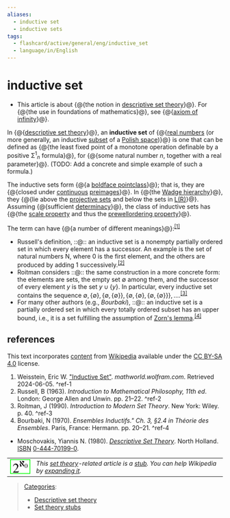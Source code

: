 ```yaml
---
aliases:
  - inductive set
  - inductive sets
tags:
  - flashcard/active/general/eng/inductive_set
  - language/in/English
---
```


# inductive set

- This article is about {@{the notion in [descriptive set theory](descriptive%20set%20theory.md)}@}. For {@{the use in foundations of mathematics}@}, see {@{[axiom of infinity](axiom%20of%20infinity.md)}@}. <!--SR:!2025-03-09,59,312!2025-03-15,64,312!2025-02-19,44,292-->

<!-- | ![](../../archives/Wikimedia%20Commons/Text%20document%20with%20red%20question%20mark.svg) | This article includes a list of [general references](https://en.wikipedia.org/wiki/Wikipedia:Citing%20sources#General%20references), but __it lacks sufficient corresponding [inline citations](https://en.wikipedia.org/wiki/Wikipedia:Citing%20sources#Inline%20citations)__. Please help to [improve](https://en.wikipedia.org/wiki/Wikipedia:WikiProject%20Reliability) this article by [introducing](https://en.wikipedia.org/wiki/Wikipedia:When%20to%20cite) more precise citations. _\(March 2011\)__ \([Learn how and when to remove this message](https://en.wikipedia.org/wiki/Help:Maintenance%20template%20removal)\)_ | -->

<!-- _Bourbaki also defines an inductive set to be a partially ordered set that satisfies the hypothesis of [Zorn's lemma](Zorn's%20lemma.md) when nonempty._ -->

In {@{[descriptive set theory](descriptive%20set%20theory.md)}@}, an __inductive set__ of {@{[real numbers](real%20number.md) \(or more generally, an inductive [subset](subset.md) of a [Polish space](Polish%20space.md)\)}@} is one that can be defined as {@{the least fixed point of a monotone operation definable by a positive Σ<sup>1</sup><sub>_n_</sub> formula}@}, for {@{some natural number _n_, together with a real parameter}@}. (TODO: Add a concrete and simple example of such a formula.) <!--SR:!2025-03-16,64,310!2025-03-09,59,312!2025-02-18,29,232!2025-03-07,37,295-->

The inductive sets form {@{a [boldface pointclass](pointclass.md#boldface%20pointclasses)}@}; that is, they are {@{closed under [continuous](continuous%20function.md) [preimages](image%20(mathematics).md#inverse%20image)}@}. In {@{the [Wadge hierarchy](Wadge%20hierarchy.md)}@}, they {@{lie above the [projective sets](projective%20hierarchy.md) and below the sets in [L\(R\)](L(R).md)}@}. Assuming {@{sufficient [determinacy](determinacy.md)}@}, the class of inductive sets has {@{the [scale property](scale%20(descriptive%20set%20theory).md) and thus the [prewellordering property](prewellordering.md)}@}. <!--SR:!2025-03-15,64,312!2025-03-01,49,292!2025-03-08,46,252!2025-02-24,26,212!2025-03-09,59,312!2025-03-09,59,312-->

The term can have {@{a number of different meanings}@}:<sup>[\[1\]](#^ref-1)</sup> <!--SR:!2025-02-18,43,292-->

- Russell's definition, ::@:: an inductive set is a nonempty partially ordered set in which every element has a successor. An example is the set of natural numbers N, where 0 is the first element, and the others are produced by adding 1 successively.<sup>[\[2\]](#^ref-2)</sup> <!--SR:!2025-04-15,74,272!2025-02-24,48,292-->
- Roitman considers ::@:: the same construction in a more concrete form: the elements are sets, the empty set $\emptyset$ among them, and the successor of every element $y$ is the set $y\cup \{y\}$. In particular, every inductive set contains the sequence $\emptyset ,\{\emptyset \},\{\emptyset ,\{\emptyset \}\},\{\emptyset ,\{\emptyset \},\{\emptyset ,\{\emptyset \}\}\},\dots$.<sup>[\[3\]](#^ref-3)</sup> <!--SR:!2025-04-16,81,272!2025-03-15,64,312-->
- For many other authors \(e.g., _Bourbaki_\), ::@:: an inductive set is a partially ordered set in which every totally ordered subset has an upper bound, i.e., it is a set fulfilling the assumption of [Zorn's lemma](Zorn's%20lemma.md).<sup>[\[4\]](#^ref-4)</sup> <!--SR:!2025-05-10,90,272!2025-03-17,53,252-->

## references

This text incorporates [content](https://en.wikipedia.org/wiki/inductive_set) from [Wikipedia](Wikipedia.md) available under the [CC BY-SA 4.0](https://creativecommons.org/licenses/by-sa/4.0/) license.

1. <a id="CITEREFWeisstein"></a> Weisstein, Eric W. ["Inductive Set"](https://mathworld.wolfram.com/InductiveSet.html). _mathworld.wolfram.com_. Retrieved 2024-06-05. <a id="^ref-1"></a>^ref-1
2. <a id="CITEREFRussell1963"></a> Russell, B \(1963\). _Introduction to Mathematical Philosophy, 11th ed_. London: George Allen and Unwin. pp. 21–22. <a id="^ref-2"></a>^ref-2
3. <a id="CITEREFRoitman1990"></a> Roitman, J \(1990\). _Introduction to Modern Set Theory_. New York: Wiley. p. 40. <a id="^ref-3"></a>^ref-3
4. <a id="CITEREFBourbaki1970"></a> Bourbaki, N \(1970\). _Ensembles Inductifs." Ch. 3, §2.4 in Théorie des Ensembles_. Paris, France: Hermann. pp. 20–21. <a id="^ref-4"></a>^ref-4

- <a id="CITEREFMoschovakis, Yiannis N.1980"></a> Moschovakis, Yiannis N. \(1980\). [_Descriptive Set Theory_](https://archive.org/details/descriptivesetth0000mosc). North Holland. [ISBN](ISBN.md) [0-444-70199-0](https://en.wikipedia.org/wiki/Special:BookSources/0-444-70199-0).

|                                                                    |                                                                                                                                                                                                                                 |
| ------------------------------------------------------------------ | ------------------------------------------------------------------------------------------------------------------------------------------------------------------------------------------------------------------------------- |
| ![set theory stub](../../archives/Wikimedia%20Commons/CardContin.svg) | _This [set theory](set%20theory.md)-related article is a [stub](https://en.wikipedia.org/wiki/Wikipedia:Stub). You can help Wikipedia by [expanding it](https://en.wikipedia.org/w/index.php?title=Inductive_set&action=edit)._ |

> [Categories](https://en.wikipedia.org/wiki/Help:Category):
>
> - [Descriptive set theory](https://en.wikipedia.org/wiki/Category:Descriptive%20set%20theory)
> - [Set theory stubs](https://en.wikipedia.org/wiki/Category:Set%20theory%20stubs)
